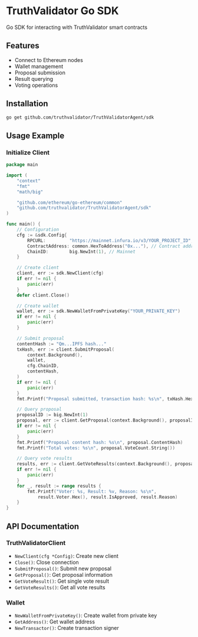 # TruthValidator Go SDK

Go SDK for interacting with TruthValidator smart contracts

## Features

- Connect to Ethereum nodes
- Wallet management
- Proposal submission
- Result querying
- Voting operations

## Installation

```bash
go get github.com/truthvalidator/TruthValidatorAgent/sdk
```

## Usage Example

### Initialize Client

```go
package main

import (
	"context"
	"fmt"
	"math/big"

	"github.com/ethereum/go-ethereum/common"
	"github.com/truthvalidator/TruthValidatorAgent/sdk"
)

func main() {
	// Configuration
	cfg := &sdk.Config{
		RPCURL:         "https://mainnet.infura.io/v3/YOUR_PROJECT_ID",
		ContractAddress: common.HexToAddress("0x..."), // Contract address
		ChainID:        big.NewInt(1), // Mainnet
	}

	// Create client
	client, err := sdk.NewClient(cfg)
	if err != nil {
		panic(err)
	}
	defer client.Close()

	// Create wallet
	wallet, err := sdk.NewWalletFromPrivateKey("YOUR_PRIVATE_KEY")
	if err != nil {
		panic(err)
	}

	// Submit proposal
	contentHash := "Qm...IPFS hash..."
	txHash, err := client.SubmitProposal(
		context.Background(),
		wallet,
		cfg.ChainID,
		contentHash,
	)
	if err != nil {
		panic(err)
	}
	fmt.Printf("Proposal submitted, transaction hash: %s\n", txHash.Hex())

	// Query proposal
	proposalID := big.NewInt(1)
	proposal, err := client.GetProposal(context.Background(), proposalID)
	if err != nil {
		panic(err)
	}
	fmt.Printf("Proposal content hash: %s\n", proposal.ContentHash)
	fmt.Printf("Total votes: %s\n", proposal.VoteCount.String())

	// Query vote results
	results, err := client.GetVoteResults(context.Background(), proposalID)
	if err != nil {
		panic(err)
	}
	for _, result := range results {
		fmt.Printf("Voter: %s, Result: %v, Reason: %s\n", 
			result.Voter.Hex(), result.IsApproved, result.Reason)
	}
}
```

## API Documentation

### TruthValidatorClient

- `NewClient(cfg *Config)`: Create new client
- `Close()`: Close connection
- `SubmitProposal()`: Submit new proposal
- `GetProposal()`: Get proposal information
- `GetVoteResult()`: Get single vote result
- `GetVoteResults()`: Get all vote results

### Wallet

- `NewWalletFromPrivateKey()`: Create wallet from private key
- `GetAddress()`: Get wallet address
- `NewTransactor()`: Create transaction signer
